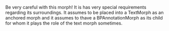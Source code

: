 Be very careful with this morph! It is has very special requirements regarding its surroundings. It assumes to be placed into a TextMorph as an anchored morph and it assumes to thave a BPAnnotationMorph as its child for whom it plays the role of the text morph sometimes.